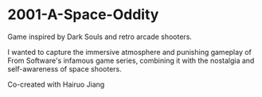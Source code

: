 # 2001-A-Space-Oddity
Game inspired by Dark Souls and retro arcade shooters. 

I wanted to capture the immersive atmosphere and punishing gameplay of From Software's infamous game series, combining it with the nostalgia and self-awareness of space shooters. 

Co-created with Hairuo Jiang
